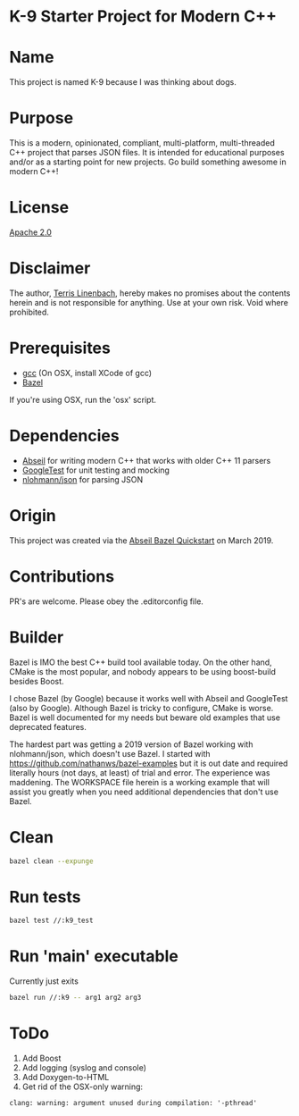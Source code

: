 # K-9 Starter Project for Modern C++

# Name

This project is named K-9 because I was thinking about dogs.

# Purpose

This is a modern, opinionated, compliant, multi-platform, multi-threaded C++ project that parses JSON files. It is intended for educational purposes and/or as a starting point for new projects. Go build something awesome in modern C++!

# License

[Apache 2.0](https://www.apache.org/licenses/LICENSE-2.0)

# Disclaimer

The author, [Terris Linenbach](https://github.com/terrisgit), hereby makes no promises about the contents herein and is not responsible for anything. Use at your own risk. Void where prohibited.

# Prerequisites

- [gcc](https://gcc.gnu.org/install) (On OSX, install XCode of gcc)
- [Bazel](https://docs.bazel.build/versions/master/install.html)

If you're using OSX, run the 'osx' script.

# Dependencies

- [Abseil](https://abseil.io) for writing modern C++ that works with older C++ 11 parsers
- [GoogleTest](https://github.com/google/googletest) for unit testing and mocking
- [nlohmann/json](https://github.com/nlohmann/json) for parsing JSON

# Origin

This project was created via the [Abseil Bazel Quickstart](https://abseil.io/docs/cpp/quickstart) on March 2019.

# Contributions

PR's are welcome. Please obey the .editorconfig file.

# Builder

Bazel is IMO the best C++ build tool available today. On the other hand, CMake is the most popular, and nobody appears to be using boost-build besides Boost.

I chose Bazel (by Google) because it works well with Abseil and GoogleTest (also by Google). Although Bazel is tricky to configure, CMake is worse. Bazel is well documented for my needs but beware old examples that use deprecated features.

The hardest part was getting a 2019 version of Bazel working with nlohmann/json, which doesn't use Bazel. I started with https://github.com/nathanws/bazel-examples but it is out date and required literally hours (not days, at least) of trial and error. The experience was maddening. The WORKSPACE file herein is a working example that will assist you greatly when you need additional dependencies that don't use Bazel.

# Clean

```bash
bazel clean --expunge
```

# Run tests

```bash
bazel test //:k9_test
```

# Run 'main' executable

Currently just exits

```bash
bazel run //:k9 -- arg1 arg2 arg3
```

# ToDo

1. Add Boost
2. Add logging (syslog and console)
3. Add Doxygen-to-HTML
4. Get rid of the OSX-only warning:
```
clang: warning: argument unused during compilation: '-pthread'
```
